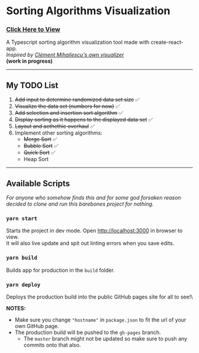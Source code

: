 # Sorting Algorithms Visualization

### [Click Here to View](http://jmmabanta.github.io/sort-algo)

A Typescript sorting algorithm visualization tool made with create-react-app.\
_Inspired by [Clément Mihailescu's own visualizer](https://github.com/clementmihailescu/Sorting-Visualizer)_\
**(work in progress)**

---

## My TODO List

1. ~~Add input to determine randomized data set size~~ ✅
2. ~~Visualize the data set (numbers for now)~~ ✅
3. ~~Add selection and insertion sort algorithm~~ ✅
4. ~~Display sorting as it happens to the displayed data set~~ ✅
5. ~~Layout and aethethic overhaul~~ ✅
6. Implement other sorting algorithms:
   - ~~Merge Sort~~ ✅
   - ~~Bubble Sort~~ ✅
   - ~~Quick Sort~~ ✅
   - Heap Sort

---

## Available Scripts

_For anyone who somehow finds this and for some god forsaken reason decided to clone and run this barebones project for nothing._

### `yarn start`

Starts the project in dev mode.
Open [http://localhost:3000](http://localhost:3000) in browser to view.\
It will also live update and spit out linting errors when you save edits.

### `yarn build`

Builds app for production in the `build` folder.

### `yarn deploy`

Deploys the production build into the public GitHub pages site for all to see!\

**NOTES:**

- Make sure you change `"hostname"` in `package.json` to fit the url of your own GitHub page.
- The production build will be pushed to the `gh-pages` branch.
  - The `master` branch might not be updated so make sure to push any commits onto that also.
